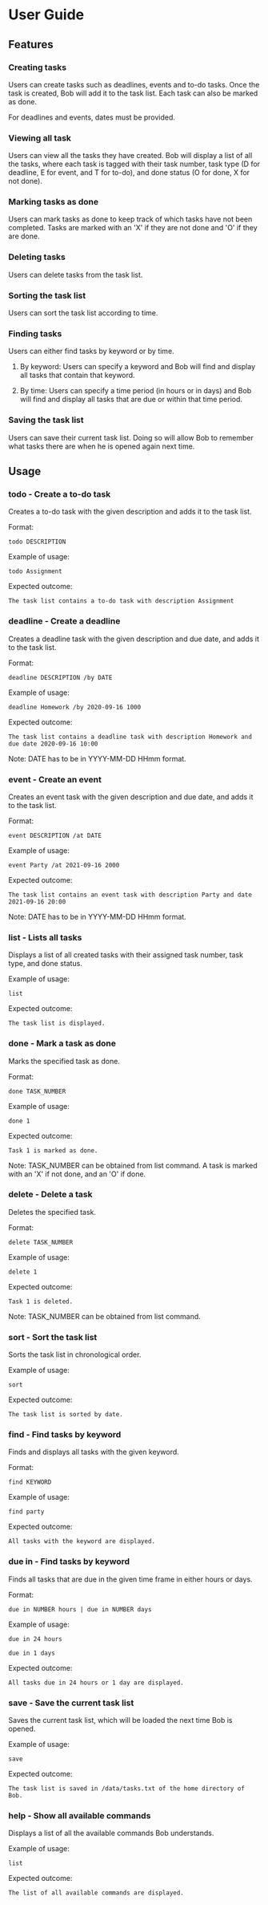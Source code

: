 # User Guide

## Features 

### Creating tasks
Users can create tasks such as deadlines, events and to-do tasks. Once the task is created, Bob will add it to the task list. Each task can also be marked as done.

For deadlines and events, dates must be provided.

### Viewing all task
Users can view all the tasks they have created. Bob will display a list of all the tasks, where each task is tagged with their task number, task type (D for deadline, E for event, and T for to-do), and done status (O for done, X for not done).

### Marking tasks as done
Users can mark tasks as done to keep track of which tasks have not been completed. Tasks are marked with an 'X' if they are not done and 'O' if they are done.

### Deleting tasks
Users can delete tasks from the task list.

### Sorting the task list
Users can sort the task list according to time.

### Finding tasks
Users can either find tasks by keyword or by time.

1. By keyword: Users can specify a keyword and Bob will find and display all tasks that contain that keyword.

2. By time: Users can specify a time period (in hours or in days) and Bob will find and display all tasks that are due or within that time period.

### Saving the task list
Users can save their current task list. Doing so will allow Bob to remember what tasks there are when he is opened again next time.

## Usage

### todo - Create a to-do task

Creates a to-do task with the given description and adds it to the task list.

Format:

`todo DESCRIPTION`

Example of usage: 

`todo Assignment`

Expected outcome:

`The task list contains a to-do task with description Assignment`

### deadline - Create a deadline

Creates a deadline task with the given description and due date, and adds it to the task list.

Format:

`deadline DESCRIPTION /by DATE`

Example of usage: 

`deadline Homework /by 2020-09-16 1000`

Expected outcome:

`The task list contains a deadline task with description Homework and due date 2020-09-16 10:00`

Note: DATE has to be in YYYY-MM-DD HHmm format.

### event - Create an event

Creates an event task with the given description and due date, and adds it to the task list.

Format:

`event DESCRIPTION /at DATE`

Example of usage: 

`event Party /at 2021-09-16 2000`

Expected outcome:

`The task list contains an event task with description Party and date 2021-09-16 20:00`

Note: DATE has to be in YYYY-MM-DD HHmm format.

### list - Lists all tasks

Displays a list of all created tasks with their assigned task number, task type, and done status.

Example of usage: 

`list`

Expected outcome:

`The task list is displayed.`
   
### done - Mark a task as done

Marks the specified task as done.

Format:

`done TASK_NUMBER`

Example of usage: 

`done 1`

Expected outcome:

`Task 1 is marked as done.`

Note: TASK_NUMBER can be obtained from list command. A task is marked with an 'X' if not done, and an 'O' if done.

### delete - Delete a task

Deletes the specified task.

Format:

`delete TASK_NUMBER`

Example of usage: 

`delete 1`

Expected outcome:

`Task 1 is deleted.`

Note: TASK_NUMBER can be obtained from list command.

### sort - Sort the task list

Sorts the task list in chronological order.

Example of usage: 

`sort`

Expected outcome:

`The task list is sorted by date.`

### find - Find tasks by keyword

Finds and displays all tasks with the given keyword.

Format:

`find KEYWORD`

Example of usage: 

`find party`

Expected outcome:

`All tasks with the keyword are displayed.`

### due in - Find tasks by keyword

Finds all tasks that are due in the given time frame in either hours or days.

Format:

`due in NUMBER hours | due in NUMBER days`

Example of usage: 

`due in 24 hours`

`due in 1 days`

Expected outcome:

`All tasks due in 24 hours or 1 day are displayed.`

### save - Save the current task list

Saves the current task list, which will be loaded the next time Bob is opened.

Example of usage: 

`save`

Expected outcome:

`The task list is saved in /data/tasks.txt of the home directory of Bob.`

### help - Show all available commands

Displays a list of all the available commands Bob understands.

Example of usage: 

`list`

Expected outcome:

`The list of all available commands are displayed.`
